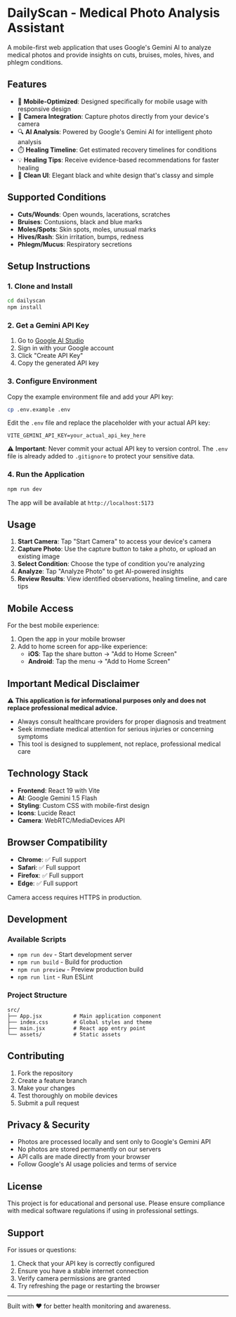 # DailyScan - Medical Photo Analysis Assistant

A mobile-first web application that uses Google's Gemini AI to analyze medical photos and provide insights on cuts, bruises, moles, hives, and phlegm conditions.

## Features

- 📱 **Mobile-Optimized**: Designed specifically for mobile usage with responsive design
- 📸 **Camera Integration**: Capture photos directly from your device's camera
- 🔍 **AI Analysis**: Powered by Google's Gemini AI for intelligent photo analysis
- ⏱️ **Healing Timeline**: Get estimated recovery timelines for conditions
- 💡 **Healing Tips**: Receive evidence-based recommendations for faster healing
- 🎨 **Clean UI**: Elegant black and white design that's classy and simple

## Supported Conditions

- **Cuts/Wounds**: Open wounds, lacerations, scratches
- **Bruises**: Contusions, black and blue marks
- **Moles/Spots**: Skin spots, moles, unusual marks
- **Hives/Rash**: Skin irritation, bumps, redness
- **Phlegm/Mucus**: Respiratory secretions

## Setup Instructions

### 1. Clone and Install

```bash
cd dailyscan
npm install
```

### 2. Get a Gemini API Key

1. Go to [Google AI Studio](https://aistudio.google.com/app/apikey)
2. Sign in with your Google account
3. Click "Create API Key"
4. Copy the generated API key

### 3. Configure Environment

Copy the example environment file and add your API key:

```bash
cp .env.example .env
```

Edit the `.env` file and replace the placeholder with your actual API key:

```env
VITE_GEMINI_API_KEY=your_actual_api_key_here
```

⚠️ **Important**: Never commit your actual API key to version control. The `.env` file is already added to `.gitignore` to protect your sensitive data.

### 4. Run the Application

```bash
npm run dev
```

The app will be available at `http://localhost:5173`

## Usage

1. **Start Camera**: Tap "Start Camera" to access your device's camera
2. **Capture Photo**: Use the capture button to take a photo, or upload an existing image
3. **Select Condition**: Choose the type of condition you're analyzing
4. **Analyze**: Tap "Analyze Photo" to get AI-powered insights
5. **Review Results**: View identified observations, healing timeline, and care tips

## Mobile Access

For the best mobile experience:

1. Open the app in your mobile browser
2. Add to home screen for app-like experience:
   - **iOS**: Tap the share button → "Add to Home Screen"
   - **Android**: Tap the menu → "Add to Home Screen"

## Important Medical Disclaimer

⚠️ **This application is for informational purposes only and does not replace professional medical advice.**

- Always consult healthcare providers for proper diagnosis and treatment
- Seek immediate medical attention for serious injuries or concerning symptoms
- This tool is designed to supplement, not replace, professional medical care

## Technology Stack

- **Frontend**: React 19 with Vite
- **AI**: Google Gemini 1.5 Flash
- **Styling**: Custom CSS with mobile-first design
- **Icons**: Lucide React
- **Camera**: WebRTC/MediaDevices API

## Browser Compatibility

- **Chrome**: ✅ Full support
- **Safari**: ✅ Full support
- **Firefox**: ✅ Full support
- **Edge**: ✅ Full support

Camera access requires HTTPS in production.

## Development

### Available Scripts

- `npm run dev` - Start development server
- `npm run build` - Build for production
- `npm run preview` - Preview production build
- `npm run lint` - Run ESLint

### Project Structure

```
src/
├── App.jsx          # Main application component
├── index.css        # Global styles and theme
├── main.jsx         # React app entry point
└── assets/          # Static assets
```

## Contributing

1. Fork the repository
2. Create a feature branch
3. Make your changes
4. Test thoroughly on mobile devices
5. Submit a pull request

## Privacy & Security

- Photos are processed locally and sent only to Google's Gemini API
- No photos are stored permanently on our servers
- API calls are made directly from your browser
- Follow Google's AI usage policies and terms of service

## License

This project is for educational and personal use. Please ensure compliance with medical software regulations if using in professional settings.

## Support

For issues or questions:

1. Check that your API key is correctly configured
2. Ensure you have a stable internet connection
3. Verify camera permissions are granted
4. Try refreshing the page or restarting the browser

---

Built with ❤️ for better health monitoring and awareness.
